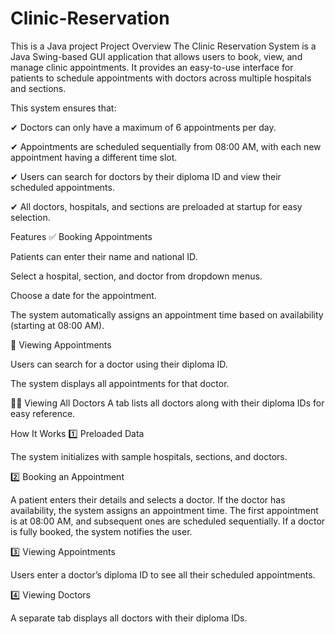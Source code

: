# Clinic-Reservation
This is a Java project
Project Overview
The Clinic Reservation System is a Java Swing-based GUI application that allows users to book, view, and manage clinic appointments. It provides an easy-to-use interface for patients to schedule appointments with doctors across multiple hospitals and sections.

This system ensures that:

✔ Doctors can only have a maximum of 6 appointments per day.

✔ Appointments are scheduled sequentially from 08:00 AM, with each new appointment having a different time slot.

✔ Users can search for doctors by their diploma ID and view their scheduled appointments.

✔ All doctors, hospitals, and sections are preloaded at startup for easy selection.

Features
✅ Booking Appointments

Patients can enter their name and national ID.

Select a hospital, section, and doctor from dropdown menus.

Choose a date for the appointment.

The system automatically assigns an appointment time based on availability (starting at 08:00 AM).

📅 Viewing Appointments

Users can search for a doctor using their diploma ID.

The system displays all appointments for that doctor.

👨‍⚕️ Viewing All Doctors
A tab lists all doctors along with their diploma IDs for easy reference.

How It Works
1️⃣ Preloaded Data

The system initializes with sample hospitals, sections, and doctors.

2️⃣ Booking an Appointment

A patient enters their details and selects a doctor.
If the doctor has availability, the system assigns an appointment time.
The first appointment is at 08:00 AM, and subsequent ones are scheduled sequentially.
If a doctor is fully booked, the system notifies the user.

3️⃣ Viewing Appointments

Users enter a doctor’s diploma ID to see all their scheduled appointments.

4️⃣ Viewing Doctors

A separate tab displays all doctors with their diploma IDs.


